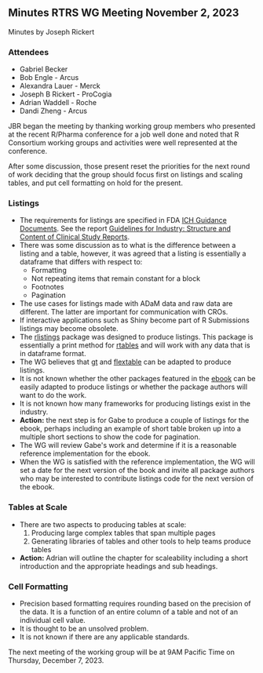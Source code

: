 ## Minutes RTRS WG Meeting November 2, 2023

Minutes by Joseph Rickert

### Attendees

* Gabriel Becker
* Bob Engle - Arcus
* Alexandra Lauer - Merck
* Joseph B Rickert - ProCogia
* Adrian Waddell - Roche
* Dandi Zheng - Arcus

JBR began the meeting by thanking working group members who presented at the recent R/Pharma conference for a job well done and noted that R Consortium working groups and activities were well represented at the conference.

After some discussion, those present reset the priorities for the next round of work deciding that the group should focus first on listings and scaling tables, and put cell formatting on hold for the present.


### Listings

* The requirements for listings are specified in FDA [ICH Guidance Documents](https://www.fda.gov/science-research/clinical-trials-and-human-subject-protection/ich-guidance-documents). See the report [Guidelines for Industry: Structure and Content of Clinical
Study Reports](https://www.fda.gov/media/71271/download).
* There was some discussion as to what is the difference between a listing and a table, however, it was agreed that a listing is essentially a dataframe that differs with respect to:
  *  Formatting
  *  Not repeating items that remain constant for a block
  *  Footnotes
  *  Pagination
* The use cases for listings made with ADaM data and raw data are different. The latter are important for communication with CROs.
* If interactive applications such as Shiny become part of R Submissions listings may become obsolete.
* The [rlistings](https://cran.r-project.org/package=rlistings) package was designed to produce listings. This package is essentially a print method for [rtables](https://CRAN.R-project.org/package=rtables) and will work with any data that is in dataframe format.
* The WG believes that [gt](https://cran.r-project.org/package=gt) and [flextable](https://CRAN.R-project.org/package=flextable) can be adapted to produce listings.
* It is not known whether the other packages featured in the [ebook](https://rconsortium.github.io/rtrs-wg/) can be easily adapted to produce listings or whether the package authors will want to do the work.
* It is not known how many frameworks for producing listings exist in the industry.
* **Action:** the next step is for Gabe to produce a couple of listings for the ebook, perhaps including an example of short table broken up into a multiple short sections to show the code for pagination.
* The WG will review Gabe's work and determine if it is a reasonable reference implementation for the ebook.
* When the WG is satisfied with the reference implementation, the WG will set a date for the next version of the book and invite all package authors who may be interested to contribute listings code for the next version of the ebook.

### Tables at Scale
 
* There are two aspects to producing tables at scale:
  1. Producing large complex tables that span multiple pages
  2. Generating libraries of tables and other tools to help teams produce tables
* **Action:** Adrian will outline the chapter for scaleability including a short introduction and the appropriate headings and sub headings.

### Cell Formatting

* Precision based formatting requires rounding based on the precision of the data. It is a function of an entire column of a table and not of an individual cell value.
* It is thought to be an unsolved problem.
* It is not known if there are any applicable standards.

The next meeting of the working group will be at 9AM Pacific Time on Thursday, December 7, 2023.

